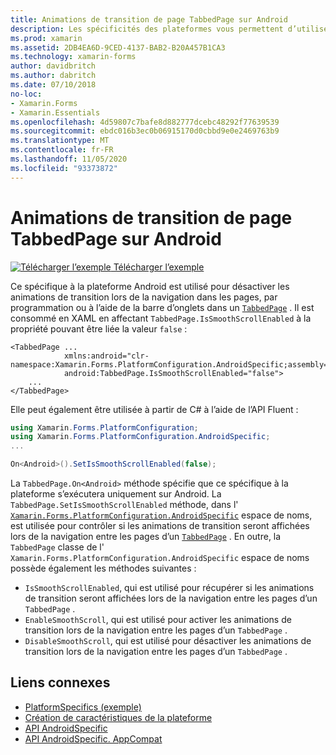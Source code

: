 ```yaml
---
title: Animations de transition de page TabbedPage sur Android
description: Les spécificités des plateformes vous permettent d’utiliser des fonctionnalités uniquement disponibles sur une plateforme spécifique, sans implémenter de convertisseurs ou d’effets personnalisés. Cet article explique comment utiliser le spécifique à la plateforme Android qui désactive les animations de transition lors de la navigation dans les pages d’un TabbedPage.
ms.prod: xamarin
ms.assetid: 2DB4EA6D-9CED-4137-BAB2-B20A457B1CA3
ms.technology: xamarin-forms
author: davidbritch
ms.author: dabritch
ms.date: 07/10/2018
no-loc:
- Xamarin.Forms
- Xamarin.Essentials
ms.openlocfilehash: 4d59807c7bafe8d882777dcebc48292f77639539
ms.sourcegitcommit: ebdc016b3ec0b06915170d0cbbd9e0e2469763b9
ms.translationtype: MT
ms.contentlocale: fr-FR
ms.lasthandoff: 11/05/2020
ms.locfileid: "93373872"
---
```

# <a name="tabbedpage-page-transition-animations-on-android"></a>Animations de transition de page TabbedPage sur Android

[![Télécharger l’exemple](~/media/shared/download.png) Télécharger l’exemple](/samples/xamarin/xamarin-forms-samples/userinterface-platformspecifics)

Ce spécifique à la plateforme Android est utilisé pour désactiver les animations de transition lors de la navigation dans les pages, par programmation ou à l’aide de la barre d’onglets dans un [`TabbedPage`](xref:Xamarin.Forms.TabbedPage) . Il est consommé en XAML en affectant `TabbedPage.IsSmoothScrollEnabled` à la propriété pouvant être liée la valeur `false` :

```xaml
<TabbedPage ...
            xmlns:android="clr-namespace:Xamarin.Forms.PlatformConfiguration.AndroidSpecific;assembly=Xamarin.Forms.Core"
            android:TabbedPage.IsSmoothScrollEnabled="false">
    ...
</TabbedPage>
```

Elle peut également être utilisée à partir de C# à l’aide de l’API Fluent :

```csharp
using Xamarin.Forms.PlatformConfiguration;
using Xamarin.Forms.PlatformConfiguration.AndroidSpecific;
...

On<Android>().SetIsSmoothScrollEnabled(false);
```

La `TabbedPage.On<Android>` méthode spécifie que ce spécifique à la plateforme s’exécutera uniquement sur Android. La `TabbedPage.SetIsSmoothScrollEnabled` méthode, dans l' [`Xamarin.Forms.PlatformConfiguration.AndroidSpecific`](xref:Xamarin.Forms.PlatformConfiguration.AndroidSpecific) espace de noms, est utilisée pour contrôler si les animations de transition seront affichées lors de la navigation entre les pages d’un [`TabbedPage`](xref:Xamarin.Forms.TabbedPage) . En outre, la `TabbedPage` classe de l' `Xamarin.Forms.PlatformConfiguration.AndroidSpecific` espace de noms possède également les méthodes suivantes :

- `IsSmoothScrollEnabled`, qui est utilisé pour récupérer si les animations de transition seront affichées lors de la navigation entre les pages d’un `TabbedPage` .
- `EnableSmoothScroll`, qui est utilisé pour activer les animations de transition lors de la navigation entre les pages d’un `TabbedPage` .
- `DisableSmoothScroll`, qui est utilisé pour désactiver les animations de transition lors de la navigation entre les pages d’un `TabbedPage` .

## <a name="related-links"></a>Liens connexes

- [PlatformSpecifics (exemple)](/samples/xamarin/xamarin-forms-samples/userinterface-platformspecifics)
- [Création de caractéristiques de la plateforme](~/xamarin-forms/platform/platform-specifics/index.md#creating-platform-specifics)
- [API AndroidSpecific](xref:Xamarin.Forms.PlatformConfiguration.AndroidSpecific)
- [API AndroidSpecific. AppCompat](xref:Xamarin.Forms.PlatformConfiguration.AndroidSpecific.AppCompat)